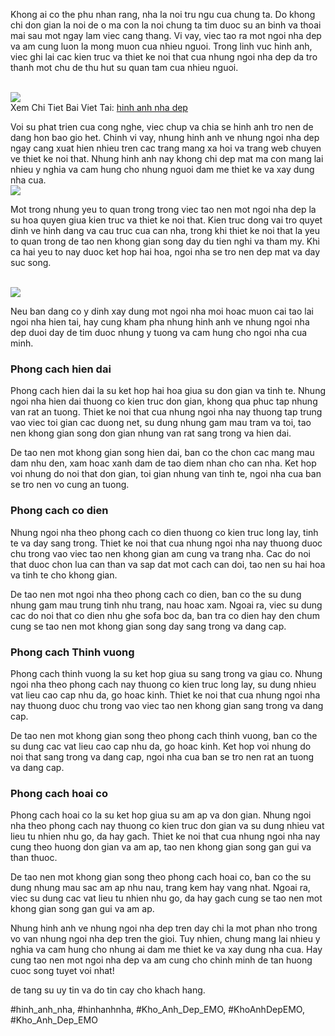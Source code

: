 <p>Khong ai co the phu nhan rang, nha la noi tru ngu cua chung ta. Do khong chi don gian la noi de o ma con la noi chung ta tim duoc su an binh va thoai mai sau mot ngay lam viec cang thang. Vi vay, viec tao ra mot ngoi nha dep va am cung luon la mong muon cua nhieu nguoi. Trong linh vuc hinh anh, viec ghi lai cac kien truc va thiet ke noi that cua nhung ngoi nha dep da tro thanh mot chu de thu hut su quan tam cua nhieu nguoi.</p><br><img src="https://khoanhdepemo.com/wp-content/uploads/2024/12/image-2605.png"></br>
Xem Chi Tiet Bai Viet Tai: <a href="https://khoanhdepemo.com/anh-nha-dep/">hinh anh nha dep</a><p>Voi su phat trien cua cong nghe, viec chup va chia se hinh anh tro nen de dang hon bao gio het. Chinh vi vay, nhung hinh anh ve nhung ngoi nha dep ngay cang xuat hien nhieu tren cac trang mang xa hoi va trang web chuyen ve thiet ke noi that. Nhung hinh anh nay khong chi dep mat ma con mang lai nhieu y nghia va cam hung cho nhung nguoi dam me thiet ke va xay dung nha cua.<br><img src="https://khoanhdepemo.com/wp-content/uploads/2024/12/image-2568-1024x853.png"></br><p>Mot trong nhung yeu to quan trong trong viec tao nen mot ngoi nha dep la su hoa quyen giua kien truc va thiet ke noi that. Kien truc dong vai tro quyet dinh ve hinh dang va cau truc cua can nha, trong khi thiet ke noi that la yeu to quan trong de tao nen khong gian song day du tien nghi va tham my. Khi ca hai yeu to nay duoc ket hop hai hoa, ngoi nha se tro nen dep mat va day suc song.</p><br><img src="https://khoanhdepemo.com/wp-content/uploads/2024/12/image-2509-1024x576.png"></br><p>Neu ban dang co y dinh xay dung mot ngoi nha moi hoac muon cai tao lai ngoi nha hien tai, hay cung kham pha nhung hinh anh ve nhung ngoi nha dep duoi day de tim duoc nhung y tuong va cam hung cho ngoi nha cua minh.<h3>Phong cach hien dai</h3><p>Phong cach hien dai la su ket hop hai hoa giua su don gian va tinh te. Nhung ngoi nha hien dai thuong co kien truc don gian, khong qua phuc tap nhung van rat an tuong. Thiet ke noi that cua nhung ngoi nha nay thuong tap trung vao viec toi gian cac duong net, su dung nhung gam mau tram va toi, tao nen khong gian song don gian nhung van rat sang trong va hien dai.</p><p>De tao nen mot khong gian song hien dai, ban co the chon cac mang mau dam nhu den, xam hoac xanh dam de tao diem nhan cho can nha. Ket hop voi nhung do noi that don gian, toi gian nhung van tinh te, ngoi nha cua ban se tro nen vo cung an tuong.<h3>Phong cach co dien</h3><p>Nhung ngoi nha theo phong cach co dien thuong co kien truc long lay, tinh te va day sang trong. Thiet ke noi that cua nhung ngoi nha nay thuong duoc chu trong vao viec tao nen khong gian am cung va trang nha. Cac do noi that duoc chon lua can than va sap dat mot cach can doi, tao nen su hai hoa va tinh te cho khong gian.</p><p>De tao nen mot ngoi nha theo phong cach co dien, ban co the su dung nhung gam mau trung tinh nhu trang, nau hoac xam. Ngoai ra, viec su dung cac do noi that co dien nhu ghe sofa boc da, ban tra co dien hay den chum cung se tao nen mot khong gian song day sang trong va dang cap.</p><h3>Phong cach Thinh vuong</h3><p>Phong cach thinh vuong la su ket hop giua su sang trong va giau co. Nhung ngoi nha theo phong cach nay thuong co kien truc long lay, su dung nhieu vat lieu cao cap nhu da, go hoac kinh. Thiet ke noi that cua nhung ngoi nha nay thuong duoc chu trong vao viec tao nen khong gian sang trong va dang cap.</p><p>De tao nen mot khong gian song theo phong cach thinh vuong, ban co the su dung cac vat lieu cao cap nhu da, go hoac kinh. Ket hop voi nhung do noi that sang trong va dang cap, ngoi nha cua ban se tro nen rat an tuong va dang cap.</p><h3>Phong cach hoai co</h3><p>Phong cach hoai co la su ket hop giua su am ap va don gian. Nhung ngoi nha theo phong cach nay thuong co kien truc don gian va su dung nhieu vat lieu tu nhien nhu go, da hay gach. Thiet ke noi that cua nhung ngoi nha nay cung theo huong don gian va am ap, tao nen khong gian song gan gui va than thuoc.</p><p>De tao nen mot khong gian song theo phong cach hoai co, ban co the su dung nhung mau sac am ap nhu nau, trang kem hay vang nhat. Ngoai ra, viec su dung cac vat lieu tu nhien nhu go, da hay gach cung se tao nen mot khong gian song gan gui va am ap.</p><p>Nhung hinh anh ve nhung ngoi nha dep tren day chi la mot phan nho trong vo van nhung ngoi nha dep tren the gioi. Tuy nhien, chung mang lai nhieu y nghia va cam hung cho nhung ai dam me thiet ke va xay dung nha cua. Hay cung tao nen mot ngoi nha dep va am cung cho chinh minh de tan huong cuoc song tuyet voi nhat!</p><p>de tang su uy tin va do tin cay cho khach hang.</p>
#hinh_anh_nha, #hinhanhnha, #Kho_Anh_Dep_EMO, #KhoAnhDepEMO, #Kho_Anh_Dep_EMO
